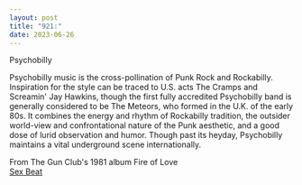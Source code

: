 ```yaml
---
layout: post
title: "921:"
date: 2023-06-26
---
```


Psychobilly

Psychobilly music is the cross-pollination of Punk Rock and Rockabilly. Inspiration for the style can be traced to U.S. acts The Cramps and Screamin' Jay Hawkins, though the first fully accredited Psychobilly band is generally considered to be The Meteors, who formed in the U.K. of the early 80s. It combines the energy and rhythm of Rockabilly tradition, the outsider world-view and confrontational nature of the Punk aesthetic, and a good dose of lurid observation and humor. Though past its heyday, Psychobilly maintains a vital underground scene internationally.

From The Gun Club's 1981 album Fire of Love  
[Sex Beat](https://youtu.be/LctZQjtTKs0)
